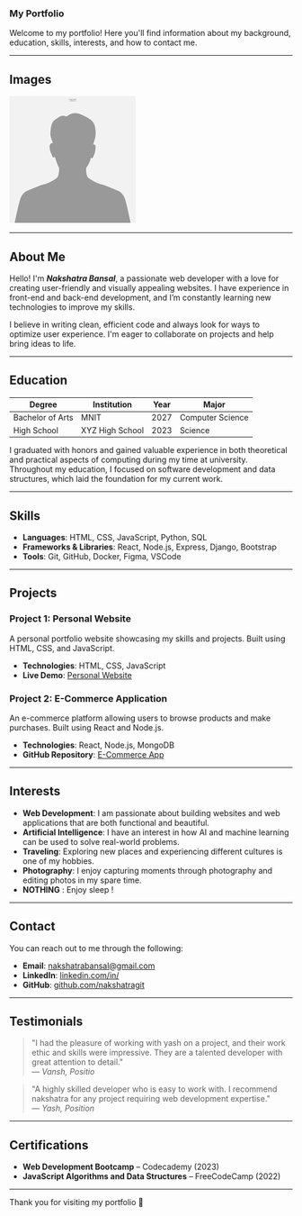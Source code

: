 ### My Portfolio

Welcome to my portfolio! Here you'll find information about my background, education, skills, interests, and how to contact me.

---
## Images
![Profile Picture](profile.png)

---
## About Me

Hello! I'm ***Nakshatra Bansal***, a passionate web developer with a love for creating user-friendly and visually appealing websites. I have experience in front-end and back-end development, and I’m constantly learning new technologies to improve my skills.

I believe in writing clean, efficient code and always look for ways to optimize user experience. I'm eager to collaborate on projects and help bring ideas to life.

---

## Education

| Degree            | Institution         | Year     | Major             |
|-------------------|---------------------|----------|-------------------|
| Bachelor of Arts  | MNIT    | 2027     | Computer Science  |
| High School       | XYZ High School     | 2023     | Science           |

I graduated with honors and gained valuable experience in both theoretical and practical aspects of computing during my time at university. Throughout my education, I focused on software development and data structures, which laid the foundation for my current work.

---

## Skills

- **Languages**: HTML, CSS, JavaScript, Python, SQL
- **Frameworks & Libraries**: React, Node.js, Express, Django, Bootstrap
- **Tools**: Git, GitHub, Docker, Figma, VSCode

---

## Projects

### Project 1: Personal Website
A personal portfolio website showcasing my skills and projects. Built using HTML, CSS, and JavaScript.

- **Technologies**: HTML, CSS, JavaScript
- **Live Demo**: [Personal Website](https://google.com)

### Project 2: E-Commerce Application
An e-commerce platform allowing users to browse products and make purchases. Built using React and Node.js.

- **Technologies**: React, Node.js, MongoDB
- **GitHub Repository**: [E-Commerce App](https://github.com/nakshatragit/laptop)

---

## Interests

- **Web Development**: I am passionate about building websites and web applications that are both functional and beautiful.
- **Artificial Intelligence**: I have an interest in how AI and machine learning can be used to solve real-world problems.
- **Traveling**: Exploring new places and experiencing different cultures is one of my hobbies.
- **Photography**: I enjoy capturing moments through photography and editing photos in my spare time.
- **NOTHING** : Enjoy sleep !
---

## Contact

You can reach out to me through the following:

- **Email**: [nakshatrabansal@gmail.com](mailto:nakshatrabansal2023@gmail.com)
- **LinkedIn**: [linkedin.com/in/](https://linkedin.com/in/)
- **GitHub**: [github.com/nakshatragit](https://github.com/nakshatragit/)

---

## Testimonials

> "I had the pleasure of working with yash on a project, and their work ethic and skills were impressive. They are a talented developer with great attention to detail."  
— *Vansh, Positio*

> "A highly skilled developer who is easy to work with. I recommend nakshatra for any project requiring web development expertise."  
— *Yash, Position*

---

## Certifications

- **Web Development Bootcamp** – Codecademy (2023)
- **JavaScript Algorithms and Data Structures** – FreeCodeCamp (2022)

---





Thank you for visiting my portfolio :tada:

